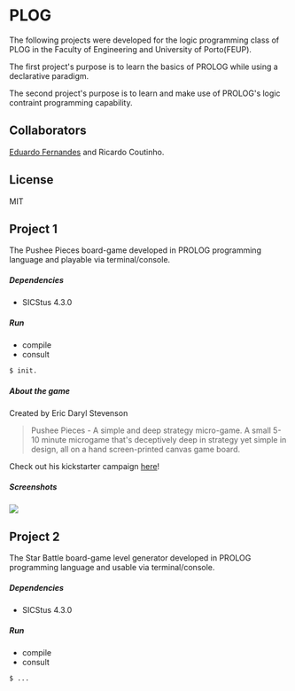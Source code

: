 # PLOG
The following projects were developed for the logic programming class of PLOG in the Faculty of Engineering and University of Porto(FEUP). 

The first project's purpose is to learn the basics of PROLOG while using a declarative paradigm.

The second project's purpose is to learn and make use of PROLOG's logic contraint programming capability.

## Collaborators

[Eduardo Fernandes][1] and 
Ricardo Coutinho.

## License
MIT

## Project 1
The Pushee Pieces board-game developed in PROLOG programming language and playable via terminal/console. 

##### Dependencies
- SICStus 4.3.0
 
##### Run
 - compile
 - consult
```sh
$ init.
```

##### About the game
Created by Eric Daryl Stevenson
> Pushee Pieces - A simple and deep strategy micro-game.
> A small 5-10 minute microgame that's deceptively deep in strategy yet simple in design, all on a hand screen-printed canvas game board.

Check out his kickstarter campaign [here][2]! 

##### Screenshots

![](https://github.com/github/training-kit/blob/master/images/professortocat.png)

## Project 2
The Star Battle board-game level generator developed in PROLOG programming language and usable via terminal/console. 

##### Dependencies
- SICStus 4.3.0
 
##### Run
 - compile
 - consult
```sh
$ ...
```

[1]:https://github.com/edlf
[2]:https://www.kickstarter.com/projects/pocketvinyl/pushee-pieces-a-simple-and-deep-strategy-micro-gam
